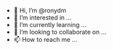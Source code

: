 - 👋 Hi, I’m @ronydm
- 👀 I’m interested in ...
- 🌱 I’m currently learning ...
- 💞️ I’m looking to collaborate on ...
- 📫 How to reach me ...

<!---
ronydm/ronydm is a ✨ special ✨ repository because its `README.md` (this file) appears on your GitHub profile.
You can click the Preview link to take a look at your changes.
--->
